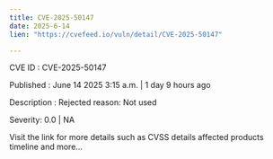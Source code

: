 ```yaml
---
title: CVE-2025-50147
date: 2025-6-14
lien: "https://cvefeed.io/vuln/detail/CVE-2025-50147"

---
```


CVE ID : CVE-2025-50147

Published :  June 14
2025
3:15 a.m. | 1 day
9 hours ago

Description : Rejected reason: Not used

Severity: 0.0 | NA

Visit the link for more details
such as CVSS details
affected products
timeline
and more...
